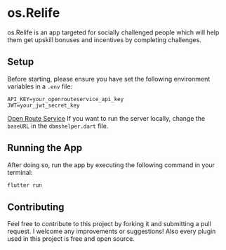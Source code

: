 # os.Relife

os.Relife is an app targeted for socially challenged people which will help them get upskill bonuses and incentives by completing challenges.

## Setup

Before starting, please ensure you have set the following environment variables in a `.env` file:

```plaintext
API_KEY=your_openrouteservice_api_key
JWT=your_jwt_secret_key
```
[Open Route Service](https://openrouteservice.org/)
If you want to run the server locally, change the `baseURL` in the `dbmshelper.dart` file.

## Running the App

After doing so, run the app by executing the following command in your terminal:

```bash
flutter run
```

## Contributing

Feel free to contribute to this project by forking it and submitting a pull request. I welcome any improvements or suggestions! Also every plugin used in this project is free and open source.

